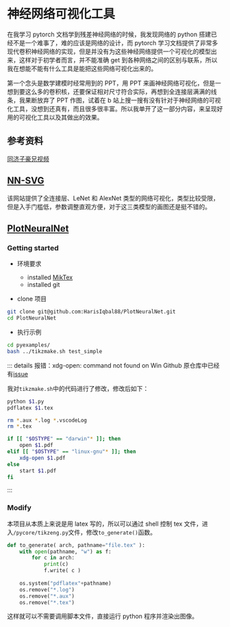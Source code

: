 # 神经网络可视化工具

在我学习 pytorch 文档学到残差神经网络的时候，我发现网络的 python 搭建已经不是一个难事了，难的应该是网络的设计，而 pytorch 学习文档提供了非常多现代卷积神经网络的实现，但是并没有为这些神经网络提供一个可视化的模型出来，这样对于初学者而言，并不能准确 get 到各种网络之间的区别与联系，所以我在想能不能有什么工具是能把这些网络可视化出来的。

第一个念头是数学建模时经常用到的 PPT，用 PPT 来画神经网络可视化，但是一想到要这么多的卷积核，还要保证相对尺寸符合实际，再想到全连接层满满的线条，我果断放弃了 PPT 作图，试着在 b 站上搜一搜有没有针对于神经网络的可视化工具，没想到还真有，而且很多很丰富。所以我单开了这一部分内容，来呈现好用的可视化工具以及其做出的效果。

## 参考资料

[同济子豪兄视频](https://www.bilibili.com/video/BV1TV4y1P7AP)

## [NN-SVG](https://alexlenail.me/NN-SVG/)

该网站提供了全连接层、LeNet 和 AlexNet 类型的网络可视化，类型比较受限，但是入手门槛低，参数调整直观方便，对于这三类模型的画图还是挺不错的。

## [PlotNeuralNet](https://github.com/HarisIqbal88/PlotNeuralNet)

### Getting started

- 环境要求

  - installed [MikTex](https://miktex.org/download)
  - installed git

- clone 项目

```sh
git clone git@github.com:HarisIqbal88/PlotNeuralNet.git
cd PlotNeuralNet
```

- 执行示例

```sh
cd pyexamples/
bash ../tikzmake.sh test_simple
```

::: details 报错：xdg-open: command not found on Win
Github 原仓库中已经有[issue](https://github.com/HarisIqbal88/PlotNeuralNet/issues/98)

我对`tikzmake.sh`中的代码进行了修改，修改后如下：

```sh
python $1.py
pdflatex $1.tex

rm *.aux *.log *.vscodeLog
rm *.tex

if [[ "$OSTYPE" == "darwin"* ]]; then
    open $1.pdf
elif [[ "$OSTYPE" == "linux-gnu"* ]]; then
    xdg-open $1.pdf
else
    start $1.pdf
fi
```

:::

### Modify

本项目从本质上来说是用 latex 写的，所以可以通过 shell 控制 tex 文件，进入`/pycore/tikzeng.py`文件，修改`to_generate()`函数。

```python
def to_generate( arch, pathname="file.tex" ):
    with open(pathname, "w") as f: 
        for c in arch:
            print(c)
            f.write( c )
     
    os.system("pdflatex"+pathname)
    os.remove("*.log")
    os.remove("*.aux")
    os.remove("*.tex")
```

这样就可以不需要调用脚本文件，直接运行 python 程序并渲染出图像。